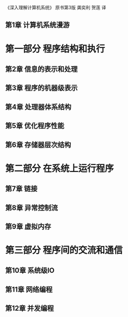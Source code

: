 《深入理解计算机系统》 原书第3版 龚奕利 贺莲 译

## 第1章 计算机系统漫游

# 第一部分 程序结构和执行
## 第2章 信息的表示和处理
## 第3章 程序的机器级表示
## 第4章 处理器体系结构
## 第5章 优化程序性能
## 第6章 存储器层次结构

# 第二部分 在系统上运行程序
## 第7章 链接
## 第8章 异常控制流
## 第9章 虚拟内存

# 第三部分 程序间的交流和通信
## 第10章 系统级IO
## 第11章 网络编程
## 第12章 并发编程
